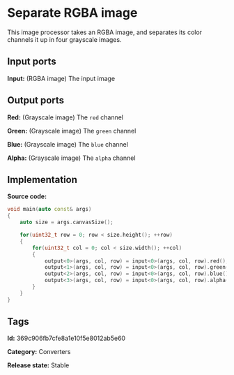# Separate RGBA image

This image processor takes an RGBA image, and separates its color channels it up in four grayscale images.

## Input ports

__Input:__ (RGBA image) The input image

## Output ports

__Red:__ (Grayscale image) The `red` channel

__Green:__ (Grayscale image) The `green` channel

__Blue:__ (Grayscale image) The `blue` channel

__Alpha:__ (Grayscale image) The `alpha` channel

## Implementation

__Source code:__

```c++
void main(auto const& args)
{
	auto size = args.canvasSize();

	for(uint32_t row = 0; row < size.height(); ++row)
	{
		for(uint32_t col = 0; col < size.width(); ++col)
		{
			output<0>(args, col, row) = input<0>(args, col, row).red();
			output<1>(args, col, row) = input<0>(args, col, row).green();
			output<2>(args, col, row) = input<0>(args, col, row).blue();
			output<3>(args, col, row) = input<0>(args, col, row).alpha();
		}
	}
}
```

## Tags

__Id:__ 369c906fb7cfe8a1e10f5e8012ab5e60

__Category:__ Converters

__Release state:__ Stable